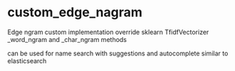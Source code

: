 # custom_edge_nagram
Edge ngram custom implementation override sklearn TfidfVectorizer
_word_ngram and _char_ngram methods

can be used for name search with suggestions and autocomplete similar to elasticsearch

